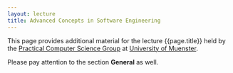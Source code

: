 ```yaml
---
layout: lecture
title: Advanced Concepts in Software Engineering
---
```


This page provides additional material for the lecture {{page.title}} held by the <a href="https://www.wi.uni-muenster.de/department/groups/pi">Practical Computer Science Group</a> at <a href="https://www.uni-muenster.de/">University of Muenster</a>.

Please pay attention to the section **General** as well.
